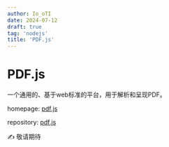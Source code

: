 ```yaml
---
author: Io_oTI
date: 2024-07-12
draft: true
tag: 'nodejs'
title: 'PDF.js'
---
```


# PDF.js

一个通用的、基于web标准的平台，用于解析和呈现PDF。

homepage: [pdf.js](https://mozilla.github.io/pdf.js/)

repository: [pdf.js](https://github.com/mozilla/pdf.js)

✍ 敬请期待

